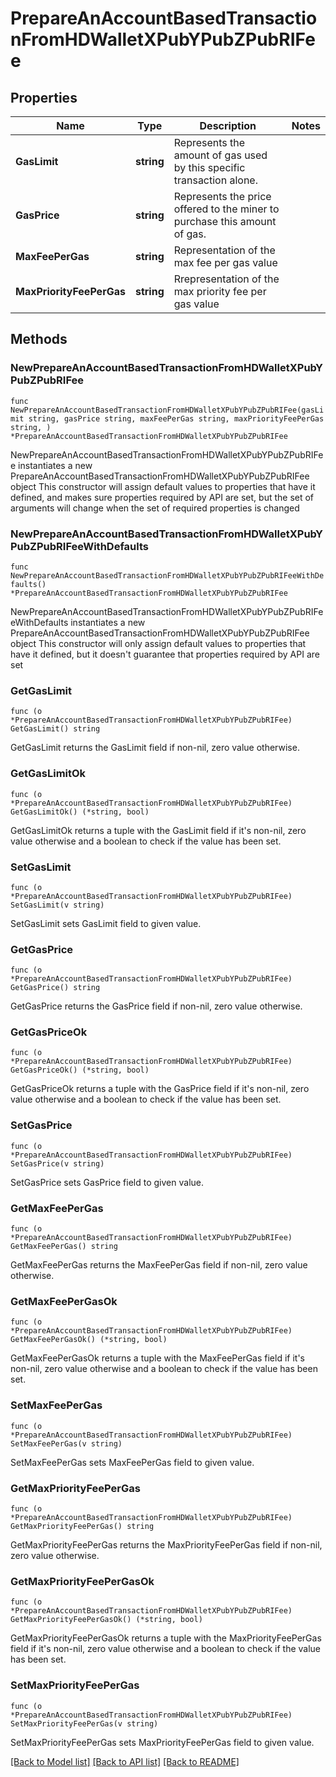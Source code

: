 # PrepareAnAccountBasedTransactionFromHDWalletXPubYPubZPubRIFee

## Properties

Name | Type | Description | Notes
------------ | ------------- | ------------- | -------------
**GasLimit** | **string** | Represents the amount of gas used by this specific transaction alone. | 
**GasPrice** | **string** | Represents the price offered to the miner to purchase this amount of gas. | 
**MaxFeePerGas** | **string** | Representation of the max fee per gas value | 
**MaxPriorityFeePerGas** | **string** | Rrepresentation of the max priority fee per gas value | 

## Methods

### NewPrepareAnAccountBasedTransactionFromHDWalletXPubYPubZPubRIFee

`func NewPrepareAnAccountBasedTransactionFromHDWalletXPubYPubZPubRIFee(gasLimit string, gasPrice string, maxFeePerGas string, maxPriorityFeePerGas string, ) *PrepareAnAccountBasedTransactionFromHDWalletXPubYPubZPubRIFee`

NewPrepareAnAccountBasedTransactionFromHDWalletXPubYPubZPubRIFee instantiates a new PrepareAnAccountBasedTransactionFromHDWalletXPubYPubZPubRIFee object
This constructor will assign default values to properties that have it defined,
and makes sure properties required by API are set, but the set of arguments
will change when the set of required properties is changed

### NewPrepareAnAccountBasedTransactionFromHDWalletXPubYPubZPubRIFeeWithDefaults

`func NewPrepareAnAccountBasedTransactionFromHDWalletXPubYPubZPubRIFeeWithDefaults() *PrepareAnAccountBasedTransactionFromHDWalletXPubYPubZPubRIFee`

NewPrepareAnAccountBasedTransactionFromHDWalletXPubYPubZPubRIFeeWithDefaults instantiates a new PrepareAnAccountBasedTransactionFromHDWalletXPubYPubZPubRIFee object
This constructor will only assign default values to properties that have it defined,
but it doesn't guarantee that properties required by API are set

### GetGasLimit

`func (o *PrepareAnAccountBasedTransactionFromHDWalletXPubYPubZPubRIFee) GetGasLimit() string`

GetGasLimit returns the GasLimit field if non-nil, zero value otherwise.

### GetGasLimitOk

`func (o *PrepareAnAccountBasedTransactionFromHDWalletXPubYPubZPubRIFee) GetGasLimitOk() (*string, bool)`

GetGasLimitOk returns a tuple with the GasLimit field if it's non-nil, zero value otherwise
and a boolean to check if the value has been set.

### SetGasLimit

`func (o *PrepareAnAccountBasedTransactionFromHDWalletXPubYPubZPubRIFee) SetGasLimit(v string)`

SetGasLimit sets GasLimit field to given value.


### GetGasPrice

`func (o *PrepareAnAccountBasedTransactionFromHDWalletXPubYPubZPubRIFee) GetGasPrice() string`

GetGasPrice returns the GasPrice field if non-nil, zero value otherwise.

### GetGasPriceOk

`func (o *PrepareAnAccountBasedTransactionFromHDWalletXPubYPubZPubRIFee) GetGasPriceOk() (*string, bool)`

GetGasPriceOk returns a tuple with the GasPrice field if it's non-nil, zero value otherwise
and a boolean to check if the value has been set.

### SetGasPrice

`func (o *PrepareAnAccountBasedTransactionFromHDWalletXPubYPubZPubRIFee) SetGasPrice(v string)`

SetGasPrice sets GasPrice field to given value.


### GetMaxFeePerGas

`func (o *PrepareAnAccountBasedTransactionFromHDWalletXPubYPubZPubRIFee) GetMaxFeePerGas() string`

GetMaxFeePerGas returns the MaxFeePerGas field if non-nil, zero value otherwise.

### GetMaxFeePerGasOk

`func (o *PrepareAnAccountBasedTransactionFromHDWalletXPubYPubZPubRIFee) GetMaxFeePerGasOk() (*string, bool)`

GetMaxFeePerGasOk returns a tuple with the MaxFeePerGas field if it's non-nil, zero value otherwise
and a boolean to check if the value has been set.

### SetMaxFeePerGas

`func (o *PrepareAnAccountBasedTransactionFromHDWalletXPubYPubZPubRIFee) SetMaxFeePerGas(v string)`

SetMaxFeePerGas sets MaxFeePerGas field to given value.


### GetMaxPriorityFeePerGas

`func (o *PrepareAnAccountBasedTransactionFromHDWalletXPubYPubZPubRIFee) GetMaxPriorityFeePerGas() string`

GetMaxPriorityFeePerGas returns the MaxPriorityFeePerGas field if non-nil, zero value otherwise.

### GetMaxPriorityFeePerGasOk

`func (o *PrepareAnAccountBasedTransactionFromHDWalletXPubYPubZPubRIFee) GetMaxPriorityFeePerGasOk() (*string, bool)`

GetMaxPriorityFeePerGasOk returns a tuple with the MaxPriorityFeePerGas field if it's non-nil, zero value otherwise
and a boolean to check if the value has been set.

### SetMaxPriorityFeePerGas

`func (o *PrepareAnAccountBasedTransactionFromHDWalletXPubYPubZPubRIFee) SetMaxPriorityFeePerGas(v string)`

SetMaxPriorityFeePerGas sets MaxPriorityFeePerGas field to given value.



[[Back to Model list]](../README.md#documentation-for-models) [[Back to API list]](../README.md#documentation-for-api-endpoints) [[Back to README]](../README.md)


